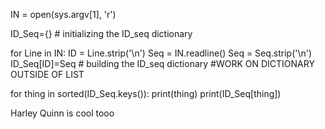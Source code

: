 IN = open(sys.argv[1], 'r')

ID_Seq={}           # initializing the ID_seq dictionary

for Line in IN:
    ID = Line.strip('\n')
    Seq = IN.readline()
    Seq = Seq.strip('\n')
	ID_Seq[ID]=Seq      # building the ID_seq dictionary
#WORK ON DICTIONARY OUTSIDE OF LIST

for thing in sorted(ID_Seq.keys()):
    print(thing)
    print(ID_Seq[thing])


Harley Quinn is cool tooo
